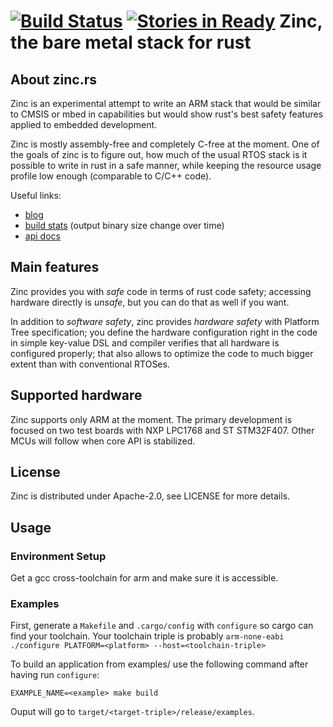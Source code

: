 [![Build Status](https://travis-ci.org/hackndev/zinc.svg)](https://travis-ci.org/hackndev/zinc)
[![Stories in Ready](https://badge.waffle.io/hackndev/zinc.png?label=ready&title=Ready)](https://waffle.io/hackndev/zinc)
Zinc, the bare metal stack for rust
===================================

## About zinc.rs

Zinc is an experimental attempt to write an ARM stack that would be
similar to CMSIS or mbed in capabilities but would show rust's best
safety features applied to embedded development.

Zinc is mostly assembly-free and completely C-free at the moment. One
of the goals of zinc is to figure out, how much of the usual RTOS
stack is it possible to write in rust in a safe manner, while keeping
the resource usage profile low enough (comparable to C/C++ code).

Useful links:

 * [blog](http://zinc.rs/blog)
 * [build stats](http://zinc.rs/stats) (output binary size change over
   time)
 * [api docs](http://zinc.rs/apidocs/zinc)

## Main features

Zinc provides you with *safe* code in terms of rust code safety;
accessing hardware directly is *unsafe*, but you can do that as well
if you want.

In addition to *software safety*, zinc provides *hardware safety* with
Platform Tree specification; you define the hardware configuration
right in the code in simple key-value DSL and compiler verifies that
all hardware is configured properly; that also allows to optimize the
code to much bigger extent than with conventional RTOSes.

## Supported hardware

Zinc supports only ARM at the moment. The primary development is
focused on two test boards with NXP LPC1768 and ST STM32F407. Other
MCUs will follow when core API is stabilized.

## License

Zinc is distributed under Apache-2.0, see LICENSE for more details.

## Usage

### Environment Setup

Get a gcc cross-toolchain for arm and make sure it is accessible.

### Examples

First, generate a `Makefile` and `.cargo/config` with `configure` so
cargo can find your toolchain. Your toolchain triple is probably
`arm-none-eabi` ```` ./configure PLATFORM=<platform>
--host=<toolchain-triple> ````

To build an application from examples/ use the following command after
having run `configure`:

``` EXAMPLE_NAME=<example> make build ```

Ouput will go to `target/<target-triple>/release/examples`.
